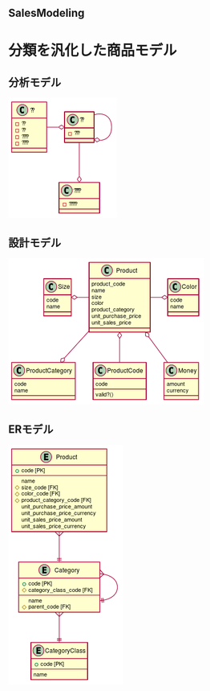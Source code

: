   
  
SalesModeling
---
# 分類を汎化した商品モデル
  
## 分析モデル
  

![](assets/18ea6da402e4324333324e00d3b39f9d0.png?0.3581893071958988)  
## 設計モデル
  

![](assets/18ea6da402e4324333324e00d3b39f9d1.png?0.20132254907134084)  
## ERモデル
  

![](assets/18ea6da402e4324333324e00d3b39f9d2.png?0.7674208982776343)  
  